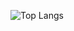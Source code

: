 ![Top Langs](https://github-readme-stats.vercel.app/api/top-langs/?username=matt-yeldalo&size_weight=0.5&count_weight=0.5)

<!--
**Matt-Yeldalo/matt-yeldalo** is a ✨ _special_ ✨ repository because its `README.md` (this file) appears on your GitHub profile.

Here are some ideas to get you started:

- 🔭 I’m currently working on ...
- 🌱 I’m currently learning ...
- 👯 I’m looking to collaborate on ...
- 🤔 I’m looking for help with ...
- 💬 Ask me about ...
- 📫 How to reach me: ...
- 😄 Pronouns: ...
- ⚡ Fun fact: ...
-->
